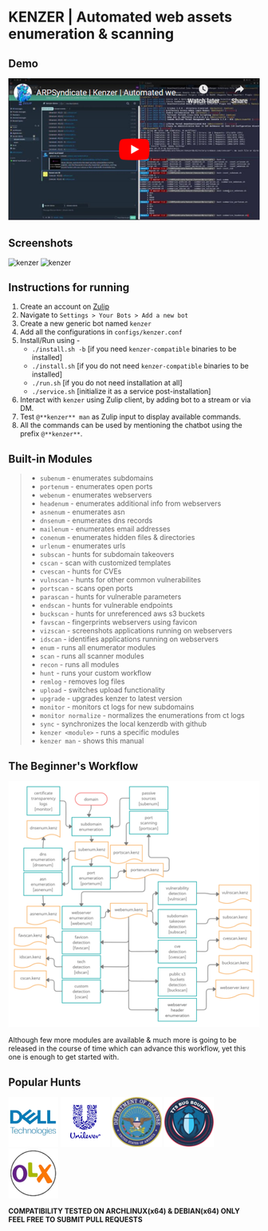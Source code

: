 # KENZER | Automated web assets enumeration & scanning

## Demo
[![kenzer](screenshots/yt-thumbnail.png)](https://www.youtube.com/watch?v=pD0IRloikz8)

## Screenshots
![kenzer](screenshots/kenzer0.png)
![kenzer](screenshots/kenzer1.png)

## Instructions for running
1. Create an account on [Zulip](https://zulipchat.com)<br>
2. Navigate to `Settings > Your Bots > Add a new bot`<br>
3. Create a new generic bot named `kenzer`<br>
4. Add all the configurations in `configs/kenzer.conf`<br>
5. Install/Run using - <br>
    * `./install.sh -b` [if you need `kenzer-compatible` binaries to be installed]<br>
    * `./install.sh` [if you do not need `kenzer-compatible` binaries to be installed]<br>
    * `./run.sh` [if you do not need installation at all]<br>
    * `./service.sh` [initialize it as a service post-installation]
6. Interact with `kenzer` using Zulip client, by adding bot to a stream or via DM.<br>
7. Test `@**kenzer** man` as Zulip input to display available commands.<br>
8. All the commands can be used by mentioning the chatbot using the prefix `@**kenzer**`.<br>

## Built-in Modules
>* `subenum` - enumerates subdomains
>* `portenum` - enumerates open ports
>* `webenum` - enumerates webservers
>* `headenum` - enumerates additional info from webservers
>* `asnenum` - enumerates asn
>* `dnsenum` - enumerates dns records
>* `mailenum` - enumerates email addresses
>* `conenum` - enumerates hidden files & directories
>* `urlenum` - enumerates urls
>* `subscan` - hunts for subdomain takeovers
>* `cscan` - scan with customized templates
>* `cvescan` - hunts for CVEs
>* `vulnscan` - hunts for other common vulnerabilites
>* `portscan` - scans open ports
>* `parascan` - hunts for vulnerable parameters
>* `endscan` - hunts for vulnerable endpoints
>* `buckscan` - hunts for unreferenced aws s3 buckets
>* `favscan` - fingerprints webservers using favicon
>* `vizscan` - screenshots applications running on webservers
>* `idscan` - identifies applications running on webservers
>* `enum` - runs all enumerator modules
>* `scan` - runs all scanner modules
>* `recon` - runs all modules
>* `hunt` - runs your custom workflow
>* `remlog` - removes log files
>* `upload` - switches upload functionality
>* `upgrade` - upgrades kenzer to latest version
>* `monitor` - monitors ct logs for new subdomains
>* `monitor normalize` - normalizes the enumerations from ct logs
>* `sync` - synchronizes the local kenzerdb with github
>* `kenzer <module>` - runs a specific modules
>* `kenzer man` - shows this manual

## The Beginner's Workflow
![workflow](screenshots/workflow.png)

Although few more modules are available & much more is going to be released in the course of time which can advance this workflow, yet this one is enough to get started with. 

## Popular Hunts

<img src="screenshots/dell.png" width="100" height="100">
<img src="screenshots/unilever.png" width="100" height="100">
<img src="screenshots/dod.png" width="100" height="100">
<img src="screenshots/tts.png" width="100" height="100">
<img src="screenshots/olx.png" width="100" height="100">

**COMPATIBILITY TESTED ON ARCHLINUX(x64) & DEBIAN(x64) ONLY**<br>
**FEEL FREE TO SUBMIT PULL REQUESTS**
